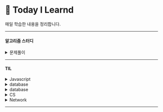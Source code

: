 # 📕 Today I Learnd

매일 학습한 내용을 정리합니다.

---

#### **알고리즘 스터디**

<details>
<summary>문제풀이</summary>
<div markdown="1">

-   [programmers 문제](algorithm/programmers)
-   [baekjoon 문제](algorithm/baekjoon)
-   [시간복잡도와 공간복잡도](algorithm/algorithm/시간%20복잡도와%20공간%20복잡도.md)

</div>
</details>

---

#### **TIL**

<!--////////////////////////////////////////////////////-->

<details>
<summary>Javascript</summary>
<div markdown="1">

-   [Javascript](javastript)
</div>
</details>

<!--////////////////////////////////////////////////////-->

<details>
<summary>database</summary>
<div markdown="1">

-   [ORM 이란?](database/ORM%20이란.md)
-   [NoSQL vs SQL](database/NoSQL%20vs%20SQL.md)

</div>
</details>

<!--////////////////////////////////////////////////////-->

<details>
<summary>database</summary>
<div markdown="1">

-   [ORM 이란?](database/ORM%20이란.md)
-   [NoSQL vs SQL](database/NoSQL%20vs%20SQL.md)

</div>
</details>

<!--////////////////////////////////////////////////////-->

<details>
<summary>CS</summary>
<div markdown="1">

-   [ORM 이란?](database/ORM%20이란.md)

</div>
</details>

<!--////////////////////////////////////////////////////-->

<details>
<summary>Network</summary>
<div markdown="1">

-   [CORS 란?](Network/CORS.md)

</div>
</details>

---
